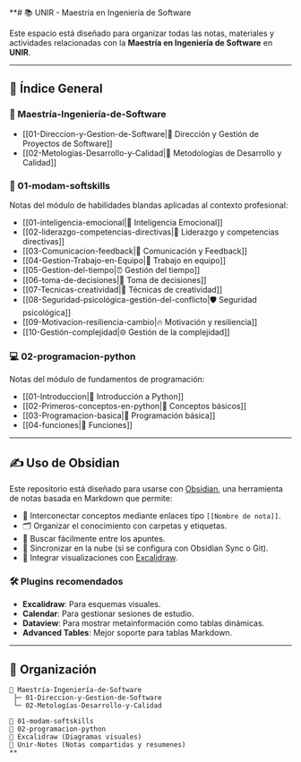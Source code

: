 
**# 📚 UNIR - Maestría en Ingeniería de Software

Este espacio está diseñado para organizar todas las notas, materiales y actividades relacionadas con la **Maestría en Ingeniería de Software** en **UNIR**.

---

## 🧭 Índice General

### 🏫 Maestría-Ingeniería-de-Software

- [[01-Direccion-y-Gestion-de-Software|📘 Dirección y Gestión de Proyectos de Software]]
- [[02-Metologías-Desarrollo-y-Calidad|🧪 Metodologías de Desarrollo y Calidad]]

### 🧠 01-modam-softskills

Notas del módulo de habilidades blandas aplicadas al contexto profesional:
- [[01-inteligencia-emocional|🧠 Inteligencia Emocional]]
- [[02-liderazgo-competencias-directivas|👥 Liderazgo y competencias directivas]]
- [[03-Comunicacion-feedback|💬 Comunicación y Feedback]]
- [[04-Gestion-Trabajo-en-Equipo|🤝 Trabajo en equipo]]
- [[05-Gestion-del-tiempo|⏰ Gestión del tiempo]]
- [[06-toma-de-decisiones|🧩 Toma de decisiones]]
- [[07-Tecnicas-creatividad|🎨 Técnicas de creatividad]]
- [[08-Seguridad-psicológica-gestión-del-conflicto|🛡️ Seguridad psicológica]]
- [[09-Motivacion-resiliencia-cambio|🔥 Motivación y resiliencia]]
- [[10-Gestión-complejidad|🌐 Gestión de la complejidad]]

### 💻 02-programacion-python

Notas del módulo de fundamentos de programación:
- [[01-Introduccion|🧾 Introducción a Python]]
- [[02-Primeros-conceptos-en-python|🔡 Conceptos básicos]]
- [[03-Programacion-basica|🧱 Programación básica]]
- [[04-funciones|🔁 Funciones]]

---

## ✍️ Uso de Obsidian

Este repositorio está diseñado para usarse con [Obsidian](https://obsidian.md), una herramienta de notas basada en Markdown que permite:

- 🧠 Interconectar conceptos mediante enlaces tipo `[[Nombre de nota]]`.
- 🗂️ Organizar el conocimiento con carpetas y etiquetas.
- 🔎 Buscar fácilmente entre los apuntes.
- 🔁 Sincronizar en la nube (si se configura con Obsidian Sync o Git).
- 🧩 Integrar visualizaciones con [Excalidraw](https://github.com/zsviczian/obsidian-excalidraw-plugin).

### 🛠 Plugins recomendados

- **Excalidraw**: Para esquemas visuales.
- **Calendar**: Para gestionar sesiones de estudio.
- **Dataview**: Para mostrar metainformación como tablas dinámicas.
- **Advanced Tables**: Mejor soporte para tablas Markdown.

---

## 📁 Organización

```text
📁 Maestría-Ingeniería-de-Software
 ├─ 01-Direccion-y-Gestion-de-Software
 └─ 02-Metologías-Desarrollo-y-Calidad

📁 01-modam-softskills
📁 02-programacion-python
📁 Excalidraw (Diagramas visuales)
📁 Unir-Notes (Notas compartidas y resumenes)
**